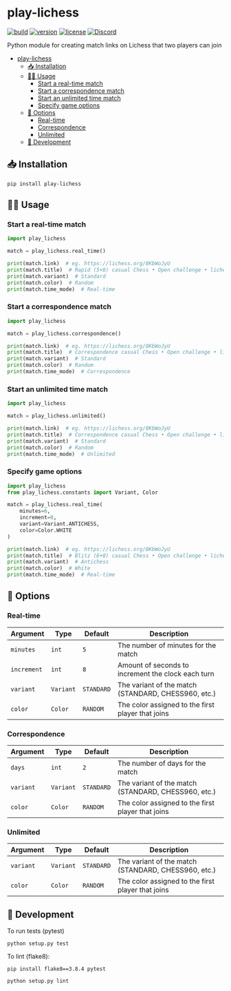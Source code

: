 # play-lichess

[![build](https://img.shields.io/github/workflow/status/DenverCoder1/play-lichess/Python%20application/main)](https://github.com/DenverCoder1/play-lichess/actions/workflows/python-app.yml)
[![version](https://img.shields.io/pypi/v/play-lichess)](https://pypi.org/project/play-lichess/)
[![license](https://img.shields.io/pypi/l/play-lichess)](https://github.com/DenverCoder1/play-lichess/blob/main/LICENSE)
[![Discord](https://img.shields.io/discord/819650821314052106?color=7289DA&logo=discord&logoColor=white "Dev Pro Tips Discussion & Support Server")](https://discord.gg/fPrdqh3Zfu)

Python module for creating match links on Lichess that two players can join

- [play-lichess](#play-lichess)
  - [📥 Installation](#-installation)
  - [🧑‍💻 Usage](#-usage)
    - [Start a real-time match](#start-a-real-time-match)
    - [Start a correspondence match](#start-a-correspondence-match)
    - [Start an unlimited time match](#start-an-unlimited-time-match)
    - [Specify game options](#specify-game-options)
  - [🔧 Options](#-options)
    - [Real-time](#real-time)
    - [Correspondence](#correspondence)
    - [Unlimited](#unlimited)
  - [🧰 Development](#-development)


## 📥 Installation

``pip install play-lichess``


## 🧑‍💻 Usage

### Start a real-time match

```py
import play_lichess

match = play_lichess.real_time()

print(match.link)  # eg. https://lichess.org/8KbWoJyU
print(match.title)  # Rapid (5+8) casual Chess • Open challenge • lichess.org
print(match.variant)  # Standard
print(match.color)  # Random
print(match.time_mode)  # Real-time
```

### Start a correspondence match

```py
import play_lichess

match = play_lichess.correspondence()

print(match.link)  # eg. https://lichess.org/8KbWoJyU
print(match.title)  # Correspondence casual Chess • Open challenge • lichess.org
print(match.variant)  # Standard
print(match.color)  # Random
print(match.time_mode)  # Correspondence
```

### Start an unlimited time match

```py
import play_lichess

match = play_lichess.unlimited()

print(match.link)  # eg. https://lichess.org/8KbWoJyU
print(match.title)  # Correspondence casual Chess • Open challenge • lichess.org
print(match.variant)  # Standard
print(match.color)  # Random
print(match.time_mode)  # Unlimited
```

### Specify game options

```py
import play_lichess
from play_lichess.constants import Variant, Color

match = play_lichess.real_time(
    minutes=6, 
    increment=0, 
    variant=Variant.ANTICHESS, 
    color=Color.WHITE
)

print(match.link)  # eg. https://lichess.org/8KbWoJyU
print(match.title)  # Blitz (6+0) casual Chess • Open challenge • lichess.org
print(match.variant)  # Antichess
print(match.color)  # White
print(match.time_mode)  # Real-time
```

## 🔧 Options

### Real-time

| Argument    | Type      | Default    | Description                                         |
| ----------- | --------- | ---------- | --------------------------------------------------- |
| `minutes`   | `int`     | `5`        | The number of minutes for the match                 |
| `increment` | `int`     | `8`        | Amount of seconds to increment the clock each turn  |
| `variant`   | `Variant` | `STANDARD` | The variant of the match (STANDARD, CHESS960, etc.) |
| `color`     | `Color`   | `RANDOM`   | The color assigned to the first player that joins   |

### Correspondence

| Argument  | Type      | Default    | Description                                         |
| --------- | --------- | ---------- | --------------------------------------------------- |
| `days`    | `int`     | `2`        | The number of days for the match                    |
| `variant` | `Variant` | `STANDARD` | The variant of the match (STANDARD, CHESS960, etc.) |
| `color`   | `Color`   | `RANDOM`   | The color assigned to the first player that joins   |

### Unlimited

| Argument  | Type      | Default    | Description                                         |
| --------- | --------- | ---------- | --------------------------------------------------- |
| `variant` | `Variant` | `STANDARD` | The variant of the match (STANDARD, CHESS960, etc.) |
| `color`   | `Color`   | `RANDOM`   | The color assigned to the first player that joins   |

## 🧰 Development

To run tests (pytest)

``python setup.py test``

To lint (flake8):

``pip install flake8==3.8.4 pytest``

``python setup.py lint``


